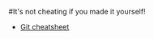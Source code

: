 #It's not cheating if you made it yourself!

* [Git cheatsheet](http://github.com/taurijuhkam/Cheatsheets/git.md)